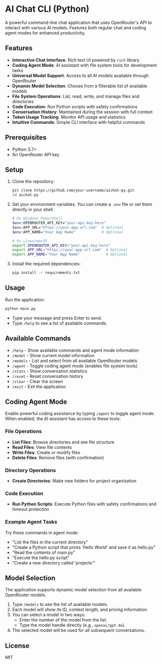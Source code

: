 # AI Chat CLI (Python)

A powerful command-line chat application that uses OpenRouter's API to interact with various AI models. Features both regular chat and coding agent modes for enhanced productivity.

## Features

- **Interactive Chat Interface**: Rich text UI powered by `rich` library
- **Coding Agent Mode**: AI assistant with file system tools for development tasks
- **Universal Model Support**: Access to all AI models available through OpenRouter
- **Dynamic Model Selection**: Choose from a filterable list of available models
- **File System Operations**: List, read, write, and manage files and directories
- **Code Execution**: Run Python scripts with safety confirmations
- **Conversation History**: Maintained during the session with full context
- **Token Usage Tracking**: Monitor API usage and statistics
- **Intuitive Commands**: Simple CLI interface with helpful commands

## Prerequisites

- Python 3.7+
- An OpenRouter API key

## Setup

1.  Clone the repository:
    ```bash
    git clone https://github.com/your-username/aichat-py.git
    cd aichat-py
    ```

2.  Set your environment variables. You can create a `.env` file or set them directly in your shell.
    ```bash
    # On Windows PowerShell
    $env:OPENROUTER_API_KEY="your-api-key-here"
    $env:APP_URL="https://your-app-url.com"  # Optional
    $env:APP_NAME="Your App Name"            # Optional

    # On Linux/macOS
    export OPENROUTER_API_KEY="your-api-key-here"
    export APP_URL="https://your-app-url.com"  # Optional
    export APP_NAME="Your App Name"            # Optional
    ```

3.  Install the required dependencies:
    ```bash
    pip install -r requirements.txt
    ```

## Usage

Run the application:
```bash
python main.py
```

- Type your message and press Enter to send.
- Type `/help` to see a list of available commands.

## Available Commands

- `/help` - Show available commands and agent mode information
- `/model` - Show current model information
- `/models` - List and select from all available OpenRouter models
- `/agent` - Toggle coding agent mode (enables file system tools)
- `/stats` - Show conversation statistics
- `/reset` - Reset conversation history
- `/clear` - Clear the screen
- `/exit` - Exit the application

## Coding Agent Mode

Enable powerful coding assistance by typing `/agent` to toggle agent mode. When enabled, the AI assistant has access to these tools:

### File Operations
- **List Files**: Browse directories and see file structure
- **Read Files**: View file contents
- **Write Files**: Create or modify files
- **Delete Files**: Remove files (with confirmation)

### Directory Operations
- **Create Directories**: Make new folders for project organization

### Code Execution
- **Run Python Scripts**: Execute Python files with safety confirmations and timeout protection

### Example Agent Tasks
Try these commands in agent mode:
- "List the files in the current directory"
- "Create a Python script that prints 'Hello World' and save it as hello.py"
- "Read the contents of main.py"
- "Execute the hello.py script"
- "Create a new directory called 'projects'"

## Model Selection

The application supports dynamic model selection from all available OpenRouter models.

1.  Type `/models` to see the list of available models.
2.  Each model will show its ID, context length, and pricing information.
3.  You can select a model in two ways:
    -   Enter the number of the model from the list.
    -   Type the model handle directly (e.g., `openai/gpt-4o`).
4.  The selected model will be used for all subsequent conversations.

## License

MIT 